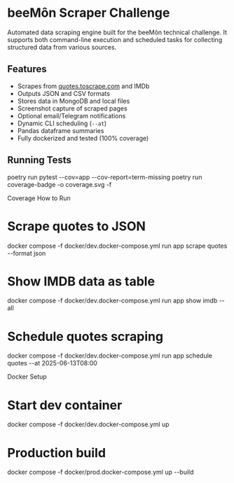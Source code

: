 # beeMôn Scraper Challenge

Automated data scraping engine built for the beeMôn technical challenge. It supports both command-line execution and scheduled tasks for collecting structured data from various sources.

## Features

- Scrapes from [quotes.toscrape.com](http://quotes.toscrape.com) and IMDb
- Outputs JSON and CSV formats
- Stores data in MongoDB and local files
- Screenshot capture of scraped pages
- Optional email/Telegram notifications
- Dynamic CLI scheduling (`--at`)
- Pandas dataframe summaries
- Fully dockerized and tested (100% coverage)

## Running Tests

poetry run pytest --cov=app --cov-report=term-missing
poetry run coverage-badge -o coverage.svg -f

Coverage
How to Run

# Scrape quotes to JSON
docker compose -f docker/dev.docker-compose.yml run app scrape quotes --format json

# Show IMDB data as table
docker compose -f docker/dev.docker-compose.yml run app show imdb --all

# Schedule quotes scraping
docker compose -f docker/dev.docker-compose.yml run app schedule quotes --at 2025-06-13T08:00

Docker Setup

# Start dev container
docker compose -f docker/dev.docker-compose.yml up

# Production build
docker compose -f docker/prod.docker-compose.yml up --build